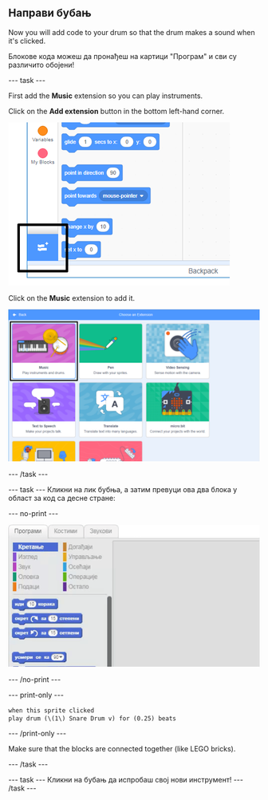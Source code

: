 ## Направи бубањ

Now you will add code to your drum so that the drum makes a sound when it's clicked.

Блокове кода можеш да пронађеш на картици "Програм" и сви су различито обојени!

\--- task \---

First add the **Music** extension so you can play instruments.

Click on the **Add extension** button in the bottom left-hand corner.

![додај истакнуто дугме за проширењ](images/add-extension-annotated.png)

Click on the **Music** extension to add it.

![проширење оловка истакнуто](images/click-music-annotated.png)

\--- /task \---

\--- task \--- Кликни на лик бубња, а затим превуци ова два блока у област за код са десне стране:

\--- no-print \---

![снимак екрана](images/connect-block.gif)

\--- /no-print \---

\--- print-only \---

```blocks3
when this sprite clicked
play drum (\(1\) Snare Drum v) for (0.25) beats
```

\--- /print-only \---

Make sure that the blocks are connected together (like LEGO bricks).

\--- /task \---

\--- task \--- Кликни на бубањ да испробаш свој нови инструмент! \--- /task \---